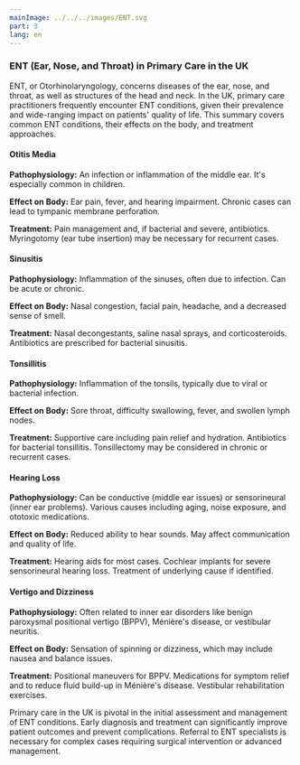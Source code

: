 ```yaml
---
mainImage: ../../../images/ENT.svg
part: 3
lang: en
---
```


<div class="intro">

### ENT (Ear, Nose, and Throat) in Primary Care in the UK

ENT, or Otorhinolaryngology, concerns diseases of the ear, nose, and throat, as well as structures of the head and neck. In the UK, primary care practitioners frequently encounter ENT conditions, given their prevalence and wide-ranging impact on patients' quality of life. This summary covers common ENT conditions, their effects on the body, and treatment approaches.

#### Otitis Media

**Pathophysiology:** An infection or inflammation of the middle ear. It's especially common in children.

**Effect on Body:** Ear pain, fever, and hearing impairment. Chronic cases can lead to tympanic membrane perforation.

**Treatment:** Pain management and, if bacterial and severe, antibiotics. Myringotomy (ear tube insertion) may be necessary for recurrent cases.

#### Sinusitis

**Pathophysiology:** Inflammation of the sinuses, often due to infection. Can be acute or chronic.

**Effect on Body:** Nasal congestion, facial pain, headache, and a decreased sense of smell.

**Treatment:** Nasal decongestants, saline nasal sprays, and corticosteroids. Antibiotics are prescribed for bacterial sinusitis.

#### Tonsillitis

**Pathophysiology:** Inflammation of the tonsils, typically due to viral or bacterial infection.

**Effect on Body:** Sore throat, difficulty swallowing, fever, and swollen lymph nodes.

**Treatment:** Supportive care including pain relief and hydration. Antibiotics for bacterial tonsillitis. Tonsillectomy may be considered in chronic or recurrent cases.

#### Hearing Loss

**Pathophysiology:** Can be conductive (middle ear issues) or sensorineural (inner ear problems). Various causes including aging, noise exposure, and ototoxic medications.

**Effect on Body:** Reduced ability to hear sounds. May affect communication and quality of life.

**Treatment:** Hearing aids for most cases. Cochlear implants for severe sensorineural hearing loss. Treatment of underlying cause if identified.

#### Vertigo and Dizziness

**Pathophysiology:** Often related to inner ear disorders like benign paroxysmal positional vertigo (BPPV), Ménière's disease, or vestibular neuritis.

**Effect on Body:** Sensation of spinning or dizziness, which may include nausea and balance issues.

**Treatment:** Positional maneuvers for BPPV. Medications for symptom relief and to reduce fluid build-up in Ménière's disease. Vestibular rehabilitation exercises.

Primary care in the UK is pivotal in the initial assessment and management of ENT conditions. Early diagnosis and treatment can significantly improve patient outcomes and prevent complications. Referral to ENT specialists is necessary for complex cases requiring surgical intervention or advanced management.


</div>
